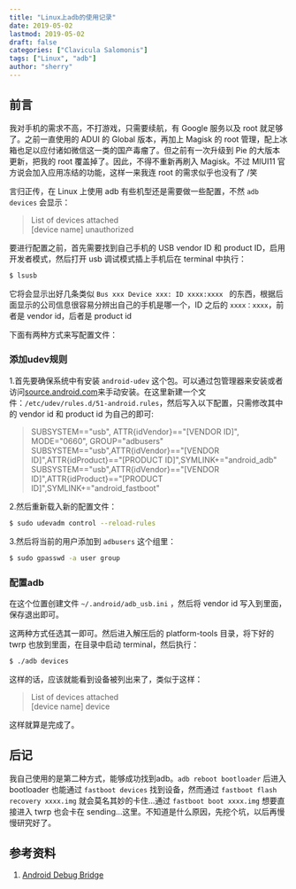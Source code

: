 ```yaml
---
title: "Linux上adb的使用记录" 
date: 2019-05-02
lastmod: 2019-05-02
draft: false
categories: ["Clavicula Salomonis"]
tags: ["Linux", "adb"]
author: "sherry"
---
```

## 前言

我对手机的需求不高，不打游戏，只需要续航，有 Google 服务以及 root 就足够了。之前一直使用的 ADUI 的 Global 版本，再加上 Magisk 的 root 管理，配上冰箱也足以应付诸如微信这一类的国产毒瘤了。但之前有一次升级到 Pie 的大版本更新，把我的 root 覆盖掉了。因此，不得不重新再刷入 Magisk。不过 MIUI11 官方说会加入应用冻结的功能，这样一来我连 root 的需求似乎也没有了 /笑

言归正传，在 Linux 上使用 adb 有些机型还是需要做一些配置，不然 `adb devices` 会显示：

> List of devices attached  
[device name]    unauthorized

<!--more-->

要进行配置之前，首先需要找到自己手机的 USB vendor ID 和 product ID，启用开发者模式，然后打开 usb 调试模式插上手机后在 terminal 中执行：

```bash
$ lsusb
```

它将会显示出好几条类似 `Bus xxx Device xxx: ID xxxx:xxxx ` 的东西，根据后面显示的公司信息很容易分辨出自己的手机是哪一个，ID 之后的 `xxxx：xxxx`，前者是 vendor id，后者是 product id

下面有两种方式来写配置文件：

### 添加udev规则

1.首先要确保系统中有安装 `android-udev` 这个包。可以通过包管理器来安装或者访问[source.android.com](https://source.android.com/setup/build/initializing#configuring-usb-access)来手动安装。在这里新建一个文件：`/etc/udev/rules.d/51-android.rules`，然后写入以下配置，只需修改其中的 vendor id 和 product id 为自己的即可:

> SUBSYSTEM=="usb", ATTR{idVendor}=="[VENDOR ID]", MODE="0660", GROUP="adbusers"  
SUBSYSTEM=="usb",ATTR{idVendor}=="[VENDOR ID]",ATTR{idProduct}=="[PRODUCT ID]",SYMLINK+="android_adb"  
SUBSYSTEM=="usb",ATTR{idVendor}=="[VENDOR ID]",ATTR{idProduct}=="[PRODUCT ID]",SYMLINK+="android_fastboot"

2.然后重新载入新的配置文件：

```bash
$ sudo udevadm control --reload-rules
```

3.然后将当前的用户添加到 `adbusers` 这个组里：

```bash
$ sudo gpasswd -a user group
```

### 配置adb

在这个位置创建文件 `~/.android/adb_usb.ini` ，然后将 vendor id 写入到里面，保存退出即可。

这两种方式任选其一即可。然后进入解压后的 platform-tools 目录，将下好的 twrp 也放到里面，在目录中启动 terminal，然后执行：

```bash
$ ./adb devices
```

这样的话，应该就能看到设备被列出来了，类似于这样：

> List of devices attached  
[device name]    device

这样就算是完成了。

## 后记

我自己使用的是第二种方式，能够成功找到adb。`adb reboot bootloader` 后进入 bootloader 也能通过 `fastboot devices` 找到设备，然而通过 `fastboot flash recovery xxxx.img` 就会莫名其妙的卡住...通过 `fastboot boot xxxx.img` 想要直接进入 twrp 也会卡在 sending...这里。不知道是什么原因，先挖个坑，以后再慢慢研究好了。

## 参考资料

1. [Android Debug Bridge](https://wiki.archlinux.org/index.php/Android_Debug_Bridge)